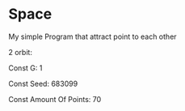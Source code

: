 # Space
My simple Program that attract point to each other


2 orbit:

Const G: 1

Const Seed: 683099

Const Amount Of Points: 70

